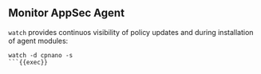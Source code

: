 
## Monitor AppSec Agent

`watch` provides continuos visibility of policy updates and during installation of agent modules:
```
watch -d cpnano -s
```{{exec}}

